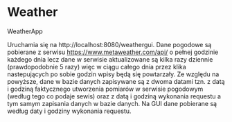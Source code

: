 # Weather
WeatherApp

Uruchamia się na http://localhost:8080/weathergui. Dane pogodowe są pobierane z serwisu https://www.metaweather.com/api/ o pełnej godzinie każdego dnia lecz dane w serwisie aktualizowane są kilka razy dziennie (prawdopodobnie 5 razy) więc w ciągu całego dnia przez klika nastepujących po sobie godzin wpisy będą się powtarzały. Ze względu na powyższe, dane w bazie danych zapisywane są z dwoma datami tzn. z datą i godziną faktycznego utworzenia pomiarów w serwisie pogodowym (według tego co podaje sewis) oraz z datą i godziną wykonania requestu a tym samym zapisania danych w bazie danych. Na GUI dane pobierane są według daty i godziny wykonania requestu.
